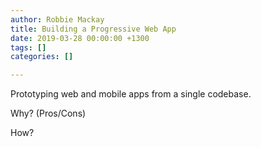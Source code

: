 ```yaml
---
author: Robbie Mackay
title: Building a Progressive Web App
date: 2019-03-28 00:00:00 +1300
tags: []
categories: []

---
```

Prototyping web and mobile apps from a single codebase. 

Why? (Pros/Cons)

How?